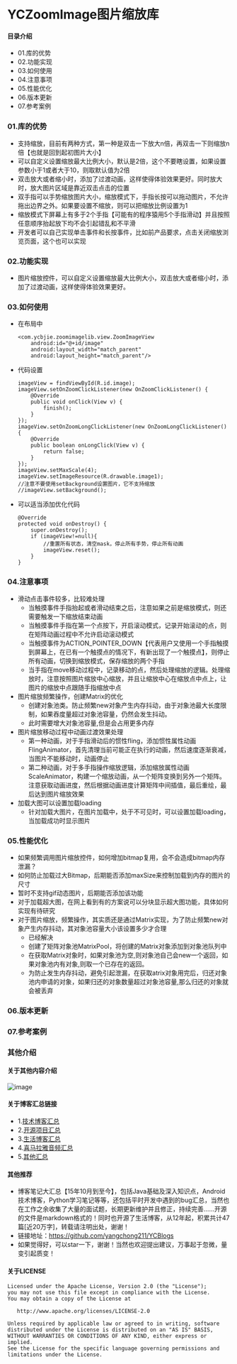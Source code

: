 # YCZoomImage图片缩放库


#### 目录介绍
- 01.库的优势
- 02.功能实现
- 03.如何使用
- 04.注意事项
- 05.性能优化
- 06.版本更新
- 07.参考案例


### 01.库的优势
- 支持缩放，目前有两种方式，第一种是双击一下放大n倍，再双击一下则缩放n倍【也就是回到起初图片大小】
- 可以自定义设置缩放最大比例大小，默认是2倍，这个不要瞎设置，如果设置参数小于1或者大于10，则取默认值为2倍
- 双击放大或者缩小时，添加了过渡动画，这样使得体验效果更好。同时放大时，放大图片区域是靠近双击点击的位置
- 双手指可以手势缩放图片大小，缩放模式下，手指长按可以拖动图片，不允许拖出边界之外。如果要设置不缩放，则可以把缩放比例设置为1
- 缩放模式下屏幕上有多于2个手指【可能有的程序猿用5个手指滑动】并且按照任意顺序抬起放下均不会引起错乱和不平滑
- 开发者可以自己实现单击事件和长按事件，比如前产品要求，点击关闭缩放浏览页面，这个也可以实现


### 02.功能实现
- 图片缩放控件，可以自定义设置缩放最大比例大小，双击放大或者缩小时，添加了过渡动画，这样使得体验效果更好。


### 03.如何使用
- 在布局中
    ```
    <com.ycbjie.zoomimagelib.view.ZoomImageView
        android:id="@+id/image"
        android:layout_width="match_parent"
        android:layout_height="match_parent"/>
    ```
- 代码设置
    ```
    imageView = findViewById(R.id.image);
    imageView.setOnZoomClickListener(new OnZoomClickListener() {
        @Override
        public void onClick(View v) {
            finish();
        }
    });
    imageView.setOnZoomLongClickListener(new OnZoomLongClickListener() {
        @Override
        public boolean onLongClick(View v) {
            return false;
        }
    });
    imageView.setMaxScale(4);
    imageView.setImageResource(R.drawable.image1);
    //注意不要使用setBackground设置图片，它不支持缩放
    //imageView.setBackground();
    ```
- 可以适当添加优化代码
    ```
    @Override
    protected void onDestroy() {
        super.onDestroy();
        if (imageView!=null){
            //重置所有状态，清空mask，停止所有手势，停止所有动画
            imageView.reset();
        }
    }
    ```


### 04.注意事项
- 滑动点击事件较多，比较难处理
    - 当触摸事件手指抬起或者滑动结束之后，注意如果之前是缩放模式，则还需要触发一下缩放结束动画
    - 当触摸事件手指在第一个点按下，开启滚动模式，记录开始滚动的点，则在矩阵动画过程中不允许启动滚动模式
    - 当触摸事件为ACTION_POINTER_DOWN【代表用户又使用一个手指触摸到屏幕上，在已有一个触摸点的情况下，有新出现了一个触摸点】，则停止所有动画，切换到缩放模式，保存缩放的两个手指
    - 当手指在move移动过程中，记录移动的点，然后处理缩放的逻辑。处理缩放时，注意按照图片缩放中心缩放，并且让缩放中心在缩放点中点上，让图片的缩放中点跟随手指缩放中点
- 图片缩放频繁操作，创建Matrix的优化
    - 创建对象池类。防止频繁new对象产生内存抖动，由于对象池最大长度限制，如果吞度量超过对象池容量，仍然会发生抖动。
    - 此时需要增大对象池容量,但是会占用更多内存
- 图片缩放移动过程中动画过渡效果处理
    - 第一种动画，对于手指滑动后的惯性fling，添加惯性属性动画FlingAnimator，首先清理当前可能正在执行的动画，然后速度逐渐衰减，当图片不能移动时，动画停止
    - 第二种动画，对于多手指操作缩放逻辑，添加缩放属性动画ScaleAnimator，构建一个缩放动画，从一个矩阵变换到另外一个矩阵。注意获取动画进度，然后根据动画进度计算矩阵中间插值，最后重绘，最后达到图片缩放效果
- 加载大图可以设置加载loading
    - 针对加载大图片，在图片加载中，处于不可见时，可以设置加载loading，当加载成功时显示图片




### 05.性能优化
- 如果频繁调用图片缩放控件，如何增加bitmap复用，会不会造成bitmap内存泄漏？
- 如何防止加载过大Bitmap，后期能否添加maxSize来控制加载到内存的图片的尺寸
- 暂时不支持gif动态图片，后期能否添加该功能
- 对于加载超大图，在网上看到有的方案说可以分块显示超大图功能，具体如何实现有待研究
- 对于图片缩放，频繁操作，其实质还是通过Matrix实现，为了防止频繁new对象产生内存抖动，其对象池容量大小该设置多少才合理
    - 已经解决
    - 创建了矩阵对象池MatrixPool，将创建的Matrix对象添加到对象池队列中
    - 在获取Matrix对象时，如果对象池为空,则对象池自己会new一个返回，如果对象池内有对象,则取一个已存在的返回。
    - 为防止发生内存抖动，避免引起泄漏，在获取atrix对象用完后，归还对象池内申请的对象，如果归还的对象数量超过对象池容量,那么归还的对象就会被丢弃



### 06.版本更新



### 07.参考案例



### 其他介绍
#### 关于其他内容介绍
![image](https://upload-images.jianshu.io/upload_images/4432347-7100c8e5a455c3ee.jpg?imageMogr2/auto-orient/strip%7CimageView2/2/w/1240)


#### 关于博客汇总链接
- 1.[技术博客汇总](https://www.jianshu.com/p/614cb839182c)
- 2.[开源项目汇总](https://blog.csdn.net/m0_37700275/article/details/80863574)
- 3.[生活博客汇总](https://blog.csdn.net/m0_37700275/article/details/79832978)
- 4.[喜马拉雅音频汇总](https://www.jianshu.com/p/f665de16d1eb)
- 5.[其他汇总](https://www.jianshu.com/p/53017c3fc75d)


#### 其他推荐
- 博客笔记大汇总【15年10月到至今】，包括Java基础及深入知识点，Android技术博客，Python学习笔记等等，还包括平时开发中遇到的bug汇总，当然也在工作之余收集了大量的面试题，长期更新维护并且修正，持续完善……开源的文件是markdown格式的！同时也开源了生活博客，从12年起，积累共计47篇[近20万字]，转载请注明出处，谢谢！
- 链接地址：https://github.com/yangchong211/YCBlogs
- 如果觉得好，可以star一下，谢谢！当然也欢迎提出建议，万事起于忽微，量变引起质变！


#### 关于LICENSE
```
Licensed under the Apache License, Version 2.0 (the "License");
you may not use this file except in compliance with the License.
You may obtain a copy of the License at

   http://www.apache.org/licenses/LICENSE-2.0

Unless required by applicable law or agreed to in writing, software
distributed under the License is distributed on an "AS IS" BASIS,
WITHOUT WARRANTIES OR CONDITIONS OF ANY KIND, either express or implied.
See the License for the specific language governing permissions and
limitations under the License.
```



























